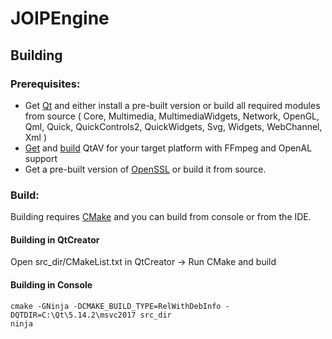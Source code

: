 # JOIPEngine

## Building
### Prerequisites:
- Get [Qt](https://download.qt.io/) and either install a pre-built version or build all required modules from source ( Core, Multimedia, MultimediaWidgets, Network, OpenGL, Qml, Quick, QuickControls2, QuickWidgets, Svg, Widgets, WebChannel, Xml )
- [Get](https://github.com/wang-bin/QtAV) and [build](https://github.com/wang-bin/QtAV/wiki/Build-QtAV) QtAV for your target platform with FFmpeg and OpenAL support
- Get a pre-built version of [OpenSSL](https://www.openssl.org/) or build it from source.

### Build:
Building requires [CMake](https://cmake.org/) and you can build from console or from the IDE.

#### Building in QtCreator
Open src_dir/CMakeList.txt in QtCreator -> Run CMake and build

#### Building in Console
```
cmake -GNinja -DCMAKE_BUILD_TYPE=RelWithDebInfo -DQTDIR=C:\Qt\5.14.2\msvc2017 src_dir
ninja
```
